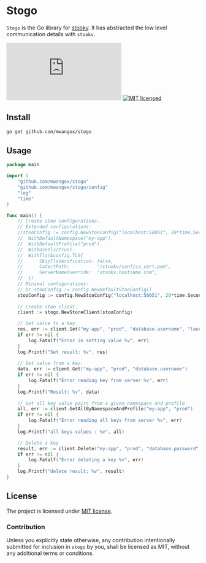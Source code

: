 # Stogo

`Stogo` is the Go library for [stookv](https://github.com/mwangox/stookv). It has abstracted the low level communication details with
`stookv`.

[![Go Reference](https://pkg.go.dev/badge/golang.org)](https://pkg.go.dev/golang.org/x/text)
[![MIT licensed](https://img.shields.io/badge/license-MIT-blue.svg)](LICENSE)

## Install

```bash
go get github.com/mwangox/stogo
```

## Usage

```go
package main

import (
	"github.com/mwangox/stogo"
	"github.com/mwangox/stogo/config"
	"log"
	"time"
)

func main() {
	// Create stoo configurations.
	// Extended configurations:
	//stooConfig := config.NewStooConfig("localhost:50051", 20*time.Second).
	//	WithDefaultNamespace("my-app").
	//	WithDefaultProfile("prod").
	//	WithUseTls(true).
	//	WithTls(&config.TLS{
	//		SkipTlsVerification: false,
	//		CaCertPath:          "/stookv/conf/ca_cert.pem",
	//		ServerNameOverride:  "stookv.hostname.com",
	//	})
	// Minimal configurations:
	// Or stooConfig := config.NewDefaultStooConfig()
	stooConfig := config.NewStooConfig("localhost:50051", 20*time.Second)
	
	// Create stoo client.
	client := stogo.NewStoreClient(stooConfig)

	// Set value to a key.
	res, err := client.Set("my-app", "prod", "database.username", "lauryn.hill")
	if err != nil {
		log.Fatalf("Error in setting value %v", err)
	}
	log.Printf("Set result: %v", res)
	
	// Get value from a key.
	data, err := client.Get("my-app", "prod", "database.username")
	if err != nil {
		log.Fatalf("Error reading key from server %v", err)
	}
	log.Printf("Result: %v", data)
	
	// Get all key value pairs from a given namespace and profile
	all, err := client.GetAllByNamespaceAndProfile("my-app", "prod")
	if err != nil {
		log.Fatalf("Error reading all keys from server %v", err)
	}
	log.Printf("all keys values : %v", all)

	// Delete a key
	result, err := client.Delete("my-app", "prod", "database.password")
	if err != nil {
		log.Fatalf("Error deleting a key %v", err)
	}
	log.Printf("delete result: %v", result)
}
```

## License

The project is licensed under [MIT license](./LICENSE).

### Contribution

Unless you explicitly state otherwise, any contribution intentionally submitted
for inclusion in `stogo` by you, shall be licensed as MIT, without any additional
terms or conditions.